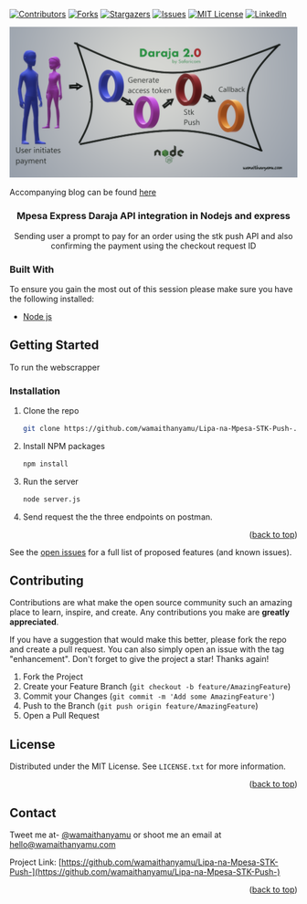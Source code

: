 <div id="top"></div>
<!--
*** Thanks for checking out the Best-README-Template. If you have a suggestion
*** that would make this better, please fork the repo and create a pull request
*** or simply open an issue with the tag "enhancement".
*** Don't forget to give the project a star!
*** Thanks again! Now go create something AMAZING! :D
-->



<!-- PROJECT SHIELDS -->
<!--
*** I'm using markdown "reference style" links for readability.
*** Reference links are enclosed in brackets [ ] instead of parentheses ( ).
*** See the bottom of this document for the declaration of the reference variables
*** for contributors-url, forks-url, etc. This is an optional, concise syntax you may use.
*** https://www.markdownguide.org/basic-syntax/#reference-style-links
-->
[![Contributors][contributors-shield]][contributors-url]
[![Forks][forks-shield]][forks-url]
[![Stargazers][stars-shield]][stars-url]
[![Issues][issues-shield]][issues-url]
[![MIT License][license-shield]][license-url]
[![LinkedIn][linkedin-shield]][linkedin-url]



<!-- PROJECT LOGO -->
[![Product Name Screen Shot][product-screenshot]](https://wamaithanyamu.com/how-to-integrate-the-mpesa-stk-push-api-in-nodejs)

Accompanying blog can be found [here](https://wamaithanyamu.com/how-to-integrate-the-mpesa-stk-push-api-in-nodejs)
<div>
<h3 align="center">Mpesa Express Daraja API integration in Nodejs and express</h3>

  <p align="center">
   Sending user a prompt to pay for an order using the stk push API and also confirming the payment using the checkout request ID
   
  </p>
</div>




### Built With
To ensure you gain the most out of this session please make sure you have the following installed:

- [Node js](https://nodejs.org/en/download/)


<!-- GETTING STARTED -->
## Getting Started

To run the webscrapper


### Installation

1. Clone the repo
   ```sh
   git clone https://github.com/wamaithanyamu/Lipa-na-Mpesa-STK-Push-.git
   ```
2. Install NPM packages
   ```sh
   npm install
   ```
3. Run the server
   ```sh
   node server.js
   ```
4. Send request the the three endpoints on postman.

<p align="right">(<a href="#top">back to top</a>)</p>



See the [open issues](https://github.com/wamaithanyamu/Lipa-na-Mpesa-STK-Push-/issues) for a full list of proposed features (and known issues).



<!-- CONTRIBUTING -->
## Contributing

Contributions are what make the open source community such an amazing place to learn, inspire, and create. Any contributions you make are **greatly appreciated**.

If you have a suggestion that would make this better, please fork the repo and create a pull request. You can also simply open an issue with the tag "enhancement".
Don't forget to give the project a star! Thanks again!

1. Fork the Project
2. Create your Feature Branch (`git checkout -b feature/AmazingFeature`)
3. Commit your Changes (`git commit -m 'Add some AmazingFeature'`)
4. Push to the Branch (`git push origin feature/AmazingFeature`)
5. Open a Pull Request


<!-- LICENSE -->
## License

Distributed under the MIT License. See `LICENSE.txt` for more information.
<p align="right">(<a href="#top">back to top</a>)</p>



<!-- CONTACT -->
## Contact
Tweet me at- [@wamaithanyamu](https://twitter.com/wamaithanyamu) or shoot me an email at hello@wamaithanyamu.com

Project Link: [https://github.com/wamaithanyamu/Lipa-na-Mpesa-STK-Push-](https://github.com/wamaithanyamu/Lipa-na-Mpesa-STK-Push-)

<p align="right">(<a href="#top">back to top</a>)</p>



<!-- MARKDOWN LINKS & IMAGES -->
<!-- https://www.markdownguide.org/basic-syntax/#reference-style-links -->
[contributors-shield]: https://img.shields.io/github/contributors/wamaithanyamu/Lipa-na-Mpesa-STK-Push-.svg?style=for-the-badge
[contributors-url]: https://github.com/wamaithanyamu/Lipa-na-Mpesa-STK-Push-/graphs/contributors
[forks-shield]: https://img.shields.io/github/forks/wamaithanyamu/Lipa-na-Mpesa-STK-Push-.svg?style=for-the-badge
[forks-url]: https://github.com/wamaithanyamu/Lipa-na-Mpesa-STK-Push-/network/members
[stars-shield]: https://img.shields.io/github/stars/wamaithanyamu/Lipa-na-Mpesa-STK-Push-.svg?style=for-the-badge
[stars-url]: https://github.com/wamaithanyamu/Lipa-na-Mpesa-STK-Push-/stargazers
[issues-shield]: https://img.shields.io/github/issues/wamaithanyamu/Lipa-na-Mpesa-STK-Push-.svg?style=for-the-badge
[issues-url]: https://github.com/wamaithanyamu/Lipa-na-Mpesa-STK-Push-/issues
[license-shield]: https://img.shields.io/github/license/wamaithanyamu/Lipa-na-Mpesa-STK-Push-.svg?style=for-the-badge
[license-url]: https://github.com/wamaithanyamu/Lipa-na-Mpesa-STK-Push-/blob/master/LICENSE.txt
[linkedin-shield]: https://img.shields.io/badge/-LinkedIn-black.svg?style=for-the-badge&logo=linkedin&colorB=555
[linkedin-url]: https://linkedin.com/in/wamaithanyamu
[product-screenshot]: Images/daraja.png


